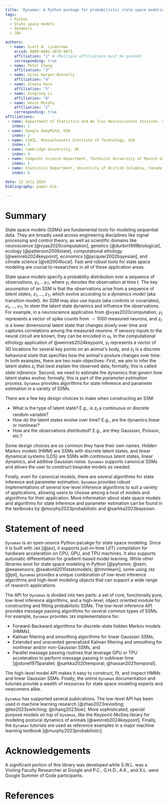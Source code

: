 ```yaml
---
title: 'Dynamax: A Python package for probabilistic state space modeling with JAX'
tags:
  - Python
  - State space models
  - dynamics
  - JAX

authors:
  - name: Scott W. Linderman
    orcid: 0000-0002-3878-9073
    affiliation: "1" # (Multiple affiliations must be quoted)
    corresponding: true
  - name: Peter Chang
    affiliation: "3"
  - name: Giles Harper-Donnelly
    affiliation: "4"
  - name: Aleyna Kara
    affiliation: "5"
  - name: Xinglong Li
    affiliation: "6"
  - name: Kevin Murphy
    affiliation: "2"
    corresponding: true
affiliations:
 - name: Department of Statistics and Wu Tsai Neurosciences Insitute, Stanford University, USA
   index: 1
 - name: Google DeepMind, USA
   index: 2
 - name: CSAIL, Massachusetts Institute of Technology, USA
   index: 3
 - name: Cambridge University, UK
   index: 4
 - name: Computer Science Department, Technical University of Munich Garching, Germany
   index: 5
 - name: Statistics Department, University of British Columbia, Canada
   index: 6
 
date: 12 July 2024
bibliography: paper.bib

---
```


# Summary

State space models (SSMs) are fundamental tools for modeling sequential data. They are broadly used across engineering disciplines like signal processing and control theory, as well as scientific domains like neuroscience [@vyas2020computation], genetics [@durbin1998biological], ecology [@patterson2008state], computational ethology [@weinreb2024keypoint], economics [@jacquier2002bayesian], and climate science [@ott2004local]. Fast and robust tools for state space modeling are crucial to researchers in all of these application areas.

State space models specify a probability distribution over a sequence of observations, $y_1, \ldots y_T$, where $y_t$ denotes the observation at time $t$. The key assumption of an SSM is that the observations arise from a sequence of _latent states_, $z_1, \ldots, z_T$, which evolve according to a _dynamics model_ (aka transition model). An SSM may also use inputs (aka controls or covariates), $u_1,\ldots,u_T$, to steer the latent state dynamics and influence the observations. 
For example, in a neuroscience application from @vyas2020computation, $y_t$ represents a vector of spike counts from $\sim 1000$ measured neurons, and $z_t$ is a lower dimensional latent state that changes slowly over time and captures correlations among the measured neurons. If sensory inputs to the neural circuit are known, they can be encoded in $u_t$. 
In the computational ethology application of @weinreb2024keypoint, $y_t$ represents a vector of 3D locations for several key points on an animal's body, and $z_t$ is a discrete behavioral state that specifies how the animal's posture changes over time.
In both examples, there are two main objectives: First, we aim to infer the latent states $z_t$ that best explain the observed data; formally, this is called _state inference_. 
Second, we need to estimate the dynamics that govern how latent states evolve; formally, this is part of the _parameter estimation_ process. 
`Dynamax` provides algorithms for state inference and parameter estimation in a variety of SSMs. 

There are a few key design choices to make when constructing an SSM:

- What is the type of latent state? E.g., is $z_t$ a continuous or discrete random variable?
- How do the latent states evolve over time? E.g., are the dynamics linear or nonlinear?
- How are the observations distributed? E.g., are they Gaussian, Poisson, etc.?

Some design choices are so common they have their own names. Hidden Markov models (HMM) are SSMs with discrete latent states, and linear dynamical systems (LDS) are SSMs with continuous latent states, linear dynamics, and additive Gaussian noise.  `Dynamax` supports canonical SSMs and allows the user to construct bespoke models as needed.

Finally, even for canonical models, there are several algorithms for state inference and parameter estimation. `Dynamax` provides robust implementations of several low-level inference algorithms to suit a variety of applications, allowing users to choose among a host of models and algorithms for their application. More information about state space models and algorithms for state inference and parameter estimation can be found in the textbooks by @murphy2023probabilistic and @sarkka2023bayesian. 


# Statement of need

`Dynamax` is an open-source Python pacakge for state space modeling. Since it is built with `JAX` [@jax], it supports just-in-time (JIT) compilation for hardware acceleration on CPU, GPU, and TPU machines. It also supports automatic differentiation for gradient-based model learning. While other libraries exist for state space modeling in Python [@pyhsmm; @ssm; @eeasensors; @seabold2010statsmodels; @hmmlearn], some using `JAX` [@jsl],  `Dynamax` provides a unique combination of low-level inference algorithms and high-level modeling objects that can support a wide range of research applications.

The API for `Dynamax` is divided into two parts: a set of core, functionally pure, low-level inference algorithms, and a high-level, object oriented module for constructing and fitting probabilistic SSMs. The low-level inference API provides message passing algorithms for several common types of SSMs. For example, `Dynamax` provides `JAX` implementations for:

- Forward-Backward algorithms for discrete-state hidden Markov models (HMMs), 
- Kalman filtering and smoothing algorithms for linear Gaussian SSMs, 
- Extended and unscented generalized Kalman filtering and smoothing for nonlinear and/or non-Gaussian SSMs, and
- Parallel message passing routines that leverage GPU or TPU acceleration to perform message passing in sublinear time [@stone1975parallel; @sarkka2020temporal; @hassan2021temporal]. 

The high-level model API makes it easy to construct, fit, and inspect HMMs and linear Gaussian SSMs. Finally, the online `Dynamax` documentation and tutorials provide a wealth of resources for state space modeling experts and newcomers alike.

`Dynamax` has supported several publications. The low-level API has been used in machine learning research [@zhao2023revisiting; @lee2023switching; @chang2023low]. More sophisticated, special purpose models on top of `Dynamax`, like the Keypoint-MoSeq library for modeling postural dynamics of animals [@weinreb2024keypoint]. Finally, the `Dynamax` tutorials are used as reference examples in a major machine learning textbook [@murphy2023probabilistic].  

# Acknowledgements

A significant portion of this library was developed while S.W.L. was a Visiting Faculty Researcher at Google and P.C., G.H.D., A.K., and X.L. were Google Summer of Code participants. 

# References